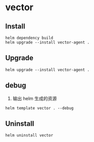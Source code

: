 # vector

## Install

```shell
helm dependency build
helm upgrade --install vector-agent .
```

## Upgrade

```shell
helm upgrade --install vector-agent .
```

## debug

1. 输出 helm 生成的资源

```shell
helm template vector . --debug
```

## Uninstall

```shell
helm uninstall vector
```

